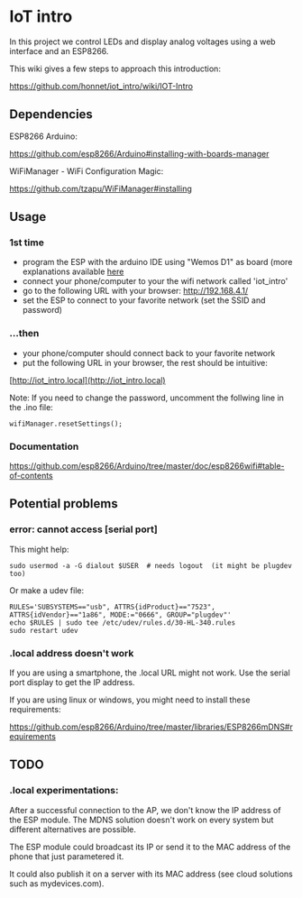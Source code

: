 # IoT intro

In this project we control LEDs and display analog voltages using a web interface and an ESP8266.

This wiki gives a few steps to approach this introduction:

https://github.com/honnet/iot_intro/wiki/IOT-Intro


## Dependencies

ESP8266 Arduino:

https://github.com/esp8266/Arduino#installing-with-boards-manager

WiFiManager - WiFi Configuration Magic:

https://github.com/tzapu/WiFiManager#installing


## Usage

### 1st time
  * program the ESP with the arduino IDE using "Wemos D1" as board (more
explanations available [here](https://github.com/esp8266/Arduino)
  * connect your phone/computer to your the wifi network called 'iot_intro'
  * go to the following URL with your browser: http://192.168.4.1/
  * set the ESP to connect to your favorite network (set the SSID and password)

### ...then
  * your phone/computer should connect back to your favorite network
  * put the following URL in your browser, the rest should be intuitive:

[http://iot_intro.local](http://iot_intro.local)

Note: If you need to change the password, uncomment the follwing line in the .ino file:

    wifiManager.resetSettings();

### Documentation
https://github.com/esp8266/Arduino/tree/master/doc/esp8266wifi#table-of-contents


## Potential problems

### error: cannot access [serial port]

This might help:

    sudo usermod -a -G dialout $USER  # needs logout  (it might be plugdev too)

Or make a udev file:

    RULES='SUBSYSTEMS=="usb", ATTRS{idProduct}=="7523", ATTRS{idVendor}=="1a86", MODE:="0666", GROUP="plugdev"'
    echo $RULES | sudo tee /etc/udev/rules.d/30-HL-340.rules
    sudo restart udev

### .local address doesn't work

If you are using a smartphone, the .local URL might not work.
Use the serial port display to get the IP address.

If you are using linux or windows, you might need to install these requirements:

https://github.com/esp8266/Arduino/tree/master/libraries/ESP8266mDNS#requirements


## TODO

### .local experimentations:

After a successful connection to the AP, we don't know the IP address of the ESP module.
The MDNS solution doesn't work on every system but different alternatives are possible.

The ESP module could broadcast its IP or send it to the MAC address of the phone that just parametered it.

It could also publish it on a server with its MAC address (see cloud solutions such as mydevices.com).

